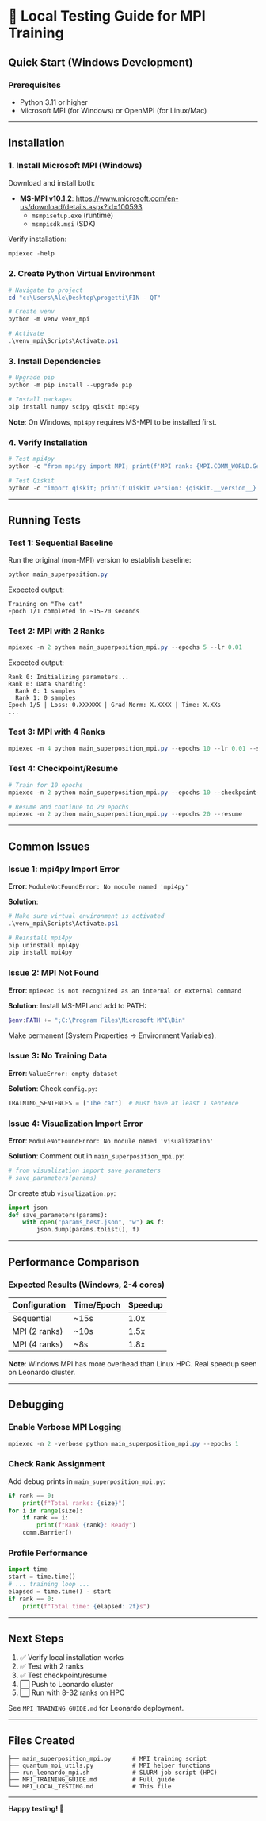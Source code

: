 # 🧪 Local Testing Guide for MPI Training

## Quick Start (Windows Development)

### Prerequisites
- Python 3.11 or higher
- Microsoft MPI (for Windows) or OpenMPI (for Linux/Mac)

---

## Installation

### 1. Install Microsoft MPI (Windows)

Download and install both:
- **MS-MPI v10.1.2**: https://www.microsoft.com/en-us/download/details.aspx?id=100593
  - `msmpisetup.exe` (runtime)
  - `msmpisdk.msi` (SDK)

Verify installation:
```powershell
mpiexec -help
```

### 2. Create Python Virtual Environment

```powershell
# Navigate to project
cd "c:\Users\Ale\Desktop\progetti\FIN - QT"

# Create venv
python -m venv venv_mpi

# Activate
.\venv_mpi\Scripts\Activate.ps1
```

### 3. Install Dependencies

```powershell
# Upgrade pip
python -m pip install --upgrade pip

# Install packages
pip install numpy scipy qiskit mpi4py
```

**Note**: On Windows, `mpi4py` requires MS-MPI to be installed first.

### 4. Verify Installation

```powershell
# Test mpi4py
python -c "from mpi4py import MPI; print(f'MPI rank: {MPI.COMM_WORLD.Get_rank()}')"

# Test Qiskit
python -c "import qiskit; print(f'Qiskit version: {qiskit.__version__}')"
```

---

## Running Tests

### Test 1: Sequential Baseline

Run the original (non-MPI) version to establish baseline:

```powershell
python main_superposition.py
```

Expected output:
```
Training on "The cat"
Epoch 1/1 completed in ~15-20 seconds
```

### Test 2: MPI with 2 Ranks

```powershell
mpiexec -n 2 python main_superposition_mpi.py --epochs 5 --lr 0.01
```

Expected output:
```
Rank 0: Initializing parameters...
Rank 0: Data sharding:
  Rank 0: 1 samples
  Rank 1: 0 samples
Epoch 1/5 | Loss: 0.XXXXXX | Grad Norm: X.XXXX | Time: X.XXs
...
```

### Test 3: MPI with 4 Ranks

```powershell
mpiexec -n 4 python main_superposition_mpi.py --epochs 10 --lr 0.01 --seed 42
```

### Test 4: Checkpoint/Resume

```powershell
# Train for 10 epochs
mpiexec -n 2 python main_superposition_mpi.py --epochs 10 --checkpoint-every 5

# Resume and continue to 20 epochs
mpiexec -n 2 python main_superposition_mpi.py --epochs 20 --resume
```

---

## Common Issues

### Issue 1: mpi4py Import Error

**Error**: `ModuleNotFoundError: No module named 'mpi4py'`

**Solution**:
```powershell
# Make sure virtual environment is activated
.\venv_mpi\Scripts\Activate.ps1

# Reinstall mpi4py
pip uninstall mpi4py
pip install mpi4py
```

### Issue 2: MPI Not Found

**Error**: `mpiexec is not recognized as an internal or external command`

**Solution**: Install MS-MPI and add to PATH:
```powershell
$env:PATH += ";C:\Program Files\Microsoft MPI\Bin"
```

Make permanent (System Properties → Environment Variables).

### Issue 3: No Training Data

**Error**: `ValueError: empty dataset`

**Solution**: Check `config.py`:
```python
TRAINING_SENTENCES = ["The cat"]  # Must have at least 1 sentence
```

### Issue 4: Visualization Import Error

**Error**: `ModuleNotFoundError: No module named 'visualization'`

**Solution**: Comment out in `main_superposition_mpi.py`:
```python
# from visualization import save_parameters
# save_parameters(params)
```

Or create stub `visualization.py`:
```python
import json
def save_parameters(params):
    with open("params_best.json", "w") as f:
        json.dump(params.tolist(), f)
```

---

## Performance Comparison

### Expected Results (Windows, 2-4 cores)

| Configuration | Time/Epoch | Speedup |
|--------------|------------|---------|
| Sequential   | ~15s       | 1.0x    |
| MPI (2 ranks)| ~10s       | 1.5x    |
| MPI (4 ranks)| ~8s        | 1.8x    |

**Note**: Windows MPI has more overhead than Linux HPC. Real speedup seen on Leonardo cluster.

---

## Debugging

### Enable Verbose MPI Logging

```powershell
mpiexec -n 2 -verbose python main_superposition_mpi.py --epochs 1
```

### Check Rank Assignment

Add debug prints in `main_superposition_mpi.py`:
```python
if rank == 0:
    print(f"Total ranks: {size}")
for i in range(size):
    if rank == i:
        print(f"Rank {rank}: Ready")
    comm.Barrier()
```

### Profile Performance

```python
import time
start = time.time()
# ... training loop ...
elapsed = time.time() - start
if rank == 0:
    print(f"Total time: {elapsed:.2f}s")
```

---

## Next Steps

1. ✅ Verify local installation works
2. ✅ Test with 2 ranks
3. ✅ Test checkpoint/resume
4. ⬜ Push to Leonardo cluster
5. ⬜ Run with 8-32 ranks on HPC

See `MPI_TRAINING_GUIDE.md` for Leonardo deployment.

---

## Files Created

```
├── main_superposition_mpi.py      # MPI training script
├── quantum_mpi_utils.py           # MPI helper functions
├── run_leonardo_mpi.sh            # SLURM job script (HPC)
├── MPI_TRAINING_GUIDE.md          # Full guide
└── MPI_LOCAL_TESTING.md           # This file
```

---

**Happy testing! 🚀**
